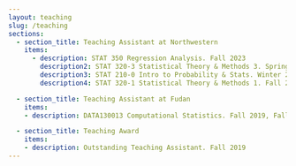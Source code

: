 ```yaml
---
layout: teaching
slug: /teaching
sections:
  - section_title: Teaching Assistant at Northwestern
    items:
      - description: STAT 350 Regression Analysis. Fall 2023
        description2: STAT 320-3 Statistical Theory & Methods 3. Spring 2023
        description3: STAT 210-0 Intro to Probability & Stats. Winter 2023
        description4: STAT 320-1 Statistical Theory & Methods 1. Fall 2022

  - section_title: Teaching Assistant at Fudan
    items:
    - description: DATA130013 Computational Statistics. Fall 2019, Fall 2018

  - section_title: Teaching Award
    items:
    - description: Outstanding Teaching Assistant. Fall 2019
---
```


